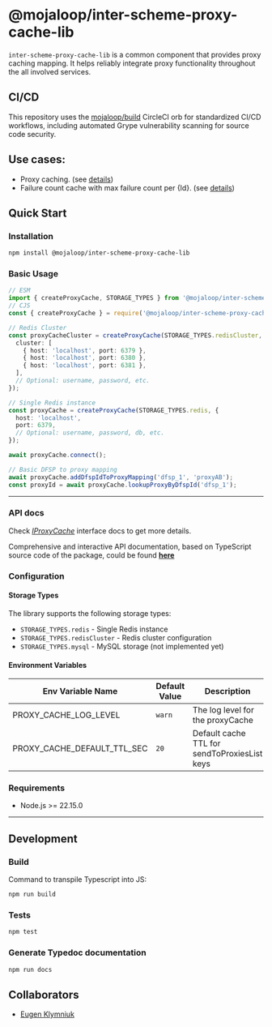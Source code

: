 # @mojaloop/inter-scheme-proxy-cache-lib

`inter-scheme-proxy-cache-lib` is a common component that provides proxy caching mapping.
It helps reliably integrate proxy functionality throughout the all involved services.

## CI/CD

This repository uses the [mojaloop/build](https://github.com/mojaloop/ci-config-orb-build) CircleCI orb for standardized CI/CD workflows, including automated Grype vulnerability scanning for source code security.

## Use cases:
 - Proxy caching. (see [details](https://github.com/infitx-org/uml_diagrams/blob/main/Proxy/Proxy%20pattern%20-%20happy%20path.png))
 - Failure count cache with max failure count per {Id}. (see [details](https://github.com/infitx-org/uml_diagrams/blob/main/Proxy/Proxy%20pattern%20-%20Lazy%20Discovery%20-%20No%20Oracles.png))

## Quick Start

### Installation

```bash
npm install @mojaloop/inter-scheme-proxy-cache-lib
```

### Basic Usage

```typescript
// ESM
import { createProxyCache, STORAGE_TYPES } from '@mojaloop/inter-scheme-proxy-cache-lib';
// CJS
const { createProxyCache } = require('@mojaloop/inter-scheme-proxy-cache-lib');

// Redis Cluster
const proxyCacheCluster = createProxyCache(STORAGE_TYPES.redisCluster, {
  cluster: [
    { host: 'localhost', port: 6379 },
    { host: 'localhost', port: 6380 },
    { host: 'localhost', port: 6381 },
  ],
  // Optional: username, password, etc.
});

// Single Redis instance
const proxyCache = createProxyCache(STORAGE_TYPES.redis, {
  host: 'localhost',
  port: 6379,
  // Optional: username, password, db, etc.
});

await proxyCache.connect();

// Basic DFSP to proxy mapping
await proxyCache.addDfspIdToProxyMapping('dfsp_1', 'proxyAB');
const proxyId = await proxyCache.lookupProxyByDfspId('dfsp_1');
```

---
### API docs
Check [_IProxyCache_](https://mojaloop.github.io/inter-scheme-proxy-cache-lib/interfaces/IProxyCache.html) interface docs to get more details.

Comprehensive and interactive API documentation, based on TypeScript source code of the package,
could be found [**here**](https://mojaloop.github.io/inter-scheme-proxy-cache-lib)

### Configuration

#### Storage Types
The library supports the following storage types:

- `STORAGE_TYPES.redis` - Single Redis instance
- `STORAGE_TYPES.redisCluster` - Redis cluster configuration
- `STORAGE_TYPES.mysql` - MySQL storage (not implemented yet)

#### Environment Variables
| Env Variable Name           | Default Value | Description                        |
|-----------------------------|---------------|------------------------------------|
| PROXY_CACHE_LOG_LEVEL       | `warn`        | The log level for the proxyCache |
| PROXY_CACHE_DEFAULT_TTL_SEC | `20`          | Default cache TTL for sendToProxiesList keys |


### Requirements

- Node.js >= 22.15.0

---
## Development

### Build

Command to transpile Typescript into JS:

```bash
npm run build
```

### Tests

```bash
npm test
```

### Generate Typedoc documentation

```bash
npm run docs
```

## Collaborators

- [Eugen Klymniuk](https://github.com/geka-evk)
